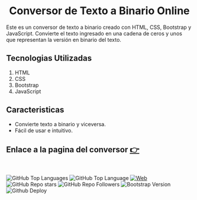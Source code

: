 <h1 align="center">Conversor de Texto a Binario Online</h1>

Este es un conversor de texto a binario creado con HTML, CSS, Bootstrap y JavaScript. Convierte el texto ingresado en una cadena de ceros y unos que representan la versión en binario del texto.

## Tecnologias Utilizadas
1. HTML
2. CSS
3. Bootstrap
4. JavaScript

## Caracteristicas
* Convierte texto a binario y viceversa.
* Fácil de usar e intuitivo.

## Enlace a la pagina del conversor [👉](https://ycanas.github.io/ttbinary/)

<br>

![GitHub Top Languages](https://img.shields.io/github/languages/count/ycanas/ttbinary?style=for-the-badge&labelColor=101010&color=e50000)
![GitHub Top Language](https://img.shields.io/github/languages/top/ycanas/ttbinary?color=f6e300&style=for-the-badge&labelColor=101010)
[![Web](https://img.shields.io/badge/GitHub-ycanas-14a1f0?style=for-the-badge&logo=github&logoColor=white&labelColor=101010&color=009000)](https://github.com/ycanas)
![GitHub Repo stars](https://img.shields.io/github/stars/ycanas/ttbinary?color=004ef6&style=for-the-badge&labelColor=101010)
![GitHub Repo Followers](https://img.shields.io/github/followers/ycanas?style=for-the-badge&labelColor=101010&color=ecda00&logo=github)
![Bootstrap Version](https://img.shields.io/badge/Bootstrap-4.6.2-7900a9?style=for-the-badge&labelColor=101010&logo=bootstrap&logoColor=ffffff)
![Github Deploy](https://img.shields.io/github/deployments/ycanas/ttbinary/github-pages?style=for-the-badge&labelColor=101010)
